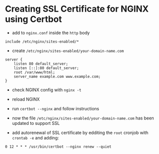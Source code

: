 # Creating SSL Certificate for NGINX using Certbot

* add to `nginx.conf` inside the `http` body
```
include /etc/nginx/sites-enabled/*
```

* create `/etc/nginx/sites-enabled/your-domain-name.com`
```
server {
    listen 80 default_server;
    listen [::]:80 default_server;
    root /var/www/html;
    server_name example.com www.example.com;
}
```

* check NGINX config with `nginx -t`

* reload NGINX

* run `certbot --nginx` and follow instructions

* now the file `/etc/nginx/sites-enabled/your-domain-name.com` has been updated
    to support SSL

* add autorenewal of SSL certificate by edditing the `root` cronjob with
    `crontab -e` and adding:
```
0 12 * * * /usr/bin/certbot --nginx renew --quiet
```
